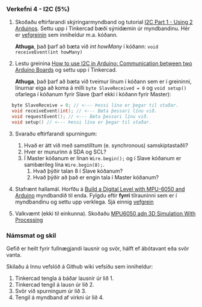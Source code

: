 ### Verkefni 4 - I2C (5%)

1. Skoðaðu eftirfarandi skýringarmyndband og tutorial [I2C Part 1 - Using 2 Arduinos](https://www.youtube.com/watch?v=PnG4fO5_vU4&list=PLWNDWPAClRVpetVqItj-TC0vsflLzN9-8&index=2&t=355s). Settu upp í Tinkercad bæði sýnidæmin úr myndbandinu. Hér er [vefgreinin](https://dronebotworkshop.com/i2c-arduino-arduino/) sem inniheldur m.a. kóðann. 

   **Athuga**, það þarf að bæta við _int howMany_ í kóðann:  `void receiveEvent(int howMany)`
 
2. Lestu greinina [How to use I2C in Arduino: Communication between two Arduino Boards](https://circuitdigest.com/microcontroller-projects/arduino-i2c-tutorial-communication-between-two-arduino) og settu upp í Tinkercad. 

   **Athuga**, það þarf að bæta við tveimur línum í kóðann sem er í greininni, línurnar eiga að koma á milli `byte SlaveReceived = 0` og `void setup()` ofarlega í kóðanum fyrir Slave (þarf ekki í kóðann fyrir Master):

```c
  byte SlaveReceive = 0; // <--- Þessi lína er þegar til staðar.
  void receiveEvent(int); // <--- Bæta þessari línu við.
  void requestEvent(); // <--- Bæta þessari línu við.
  void setup() // <--- Þessi lína er þegar til staðar.
```

3. Svaraðu eftirfarandi spurningum:
 
   1. Hvað er átt við með samstilltum (e. synchronous) samskiptastaðli?
   2. Hver er munurinn á SDA og SCL?
   3. Í Master kóðanum er línan `Wire.begin();` og í Slave kóðanum er sambærileg lína `Wire.begin(8);`.
      1. Hvað þýðir talan 8 í Slave kóðanum?
      2. Hvað þýðir að það er engin tala í Master kóðanum?


4. Stafrænt hallamál. Horfðu á [Build a Digital Level with MPU-6050 and Arduino](https://www.youtube.com/watch?v=XCyRXMvVSCw) myndbandið til enda. Fylgdu eftir **fyrri** tilrauninni sem er í myndbandinu og settu upp verklega. Sjá einnig [vefgrein](https://dronebotworkshop.com/mpu-6050-level/)

5. Valkvæmt (ekki til einkunna). Skoðaðu [MPU6050 adn 3D Simulation With Processing](https://www.instructables.com/id/Arduino-MPU6050-GY521-6-Axis-Accelerometer-Gyro-3D/)

### Námsmat og skil
Gefið er heilt fyrir fullnægjandi lausnir og svör, hálft ef ábótavant eða svör vanta.

Skilaðu á Innu vefslóð á Github wiki vefsíðu sem inniheldur:

1. Tinkercad tengla á báðar lausnir úr lið 1. 
2. Tinkercad tengil á lausn úr lið 2. 
3. Svör við spurningum úr lið 3.
4. Tengil á myndband af virkni úr lið 4.


